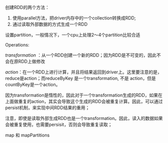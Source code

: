创建RDD的两个方法：

1. 使用parallel方法，把driver内存中的一个collection转换成RDD;
2. 通过读取外部数据的方式生成一个RDD



设置partition，一般情况下，一个cpu上处理2～4个partition比较合适



Operations:

*transformation* ：从一个RDD创建一个新的RDD；因为RDD是不可变的，因此不会在原RDD上做修改

*action*：在一个RDD上进行计算，并且将结果返回到driver上。这里要注意的是，reduce是action；而reduceByKey 是一个transformation, 不是 action，但是countByKey是一个action。



因为transformation是惰性的，因此对于一个transformation生成的RDD，如果在上面做重复的action，其实会导致这个生成的RDD会被重复计算。因此，可以通过persist机制，来实现中间RDD结果的重用；

注意，即使是读取外部生成RDD也是一个transformation。因此，读入的数据如果会被重复使用，也需要persisit，否则会导致重复读取；





map 和 mapPartitions





